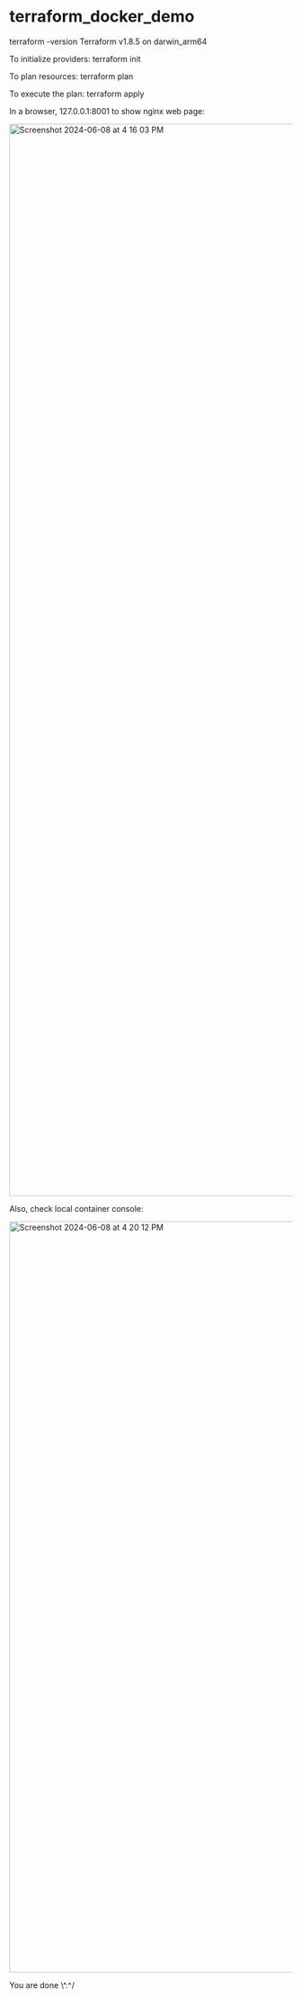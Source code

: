 # terraform_docker_demo

terraform -version
Terraform v1.8.5
on darwin_arm64

To initialize providers:
terraform init

To plan resources:
terraform plan

To execute the plan:
terraform apply

In a browser, 127.0.0.1:8001 to show nginx web page:

<img width="1907" alt="Screenshot 2024-06-08 at 4 16 03 PM" src="https://github.com/SHSKGIT/terraform_docker_demo/assets/23388907/a160fd5c-9f21-439a-a73a-e4e6995908ee">

Also, check local container console:

<img width="1336" alt="Screenshot 2024-06-08 at 4 20 12 PM" src="https://github.com/SHSKGIT/terraform_docker_demo/assets/23388907/887b3e9f-f290-42ce-b18d-26be74721f01">


You are done \\^.^/
